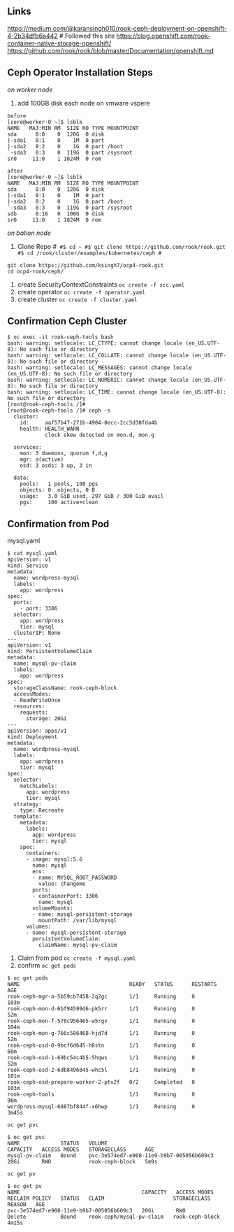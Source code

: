 ## Links
https://medium.com/@karansingh010/rook-ceph-deployment-on-openshift-4-2b34dfb6a442 # Followed this site
https://blog.openshift.com/rook-container-native-storage-openshift/
https://github.com/rook/rook/blob/master/Documentation/openshift.md

## Ceph Operator Installation Steps
*on worker node*
1. add 100GB disk each node on vmware vspere  
```
before  
[core@worker-0 ~]$ lsblk
NAME   MAJ:MIN RM  SIZE RO TYPE MOUNTPOINT
sda      8:0    0  120G  0 disk
|-sda1   8:1    0    1M  0 part
|-sda2   8:2    0    1G  0 part /boot
`-sda3   8:3    0  119G  0 part /sysroot
sr0     11:0    1 1024M  0 rom
```
```
after  
[core@worker-0 ~]$ lsblk
NAME   MAJ:MIN RM  SIZE RO TYPE MOUNTPOINT
sda      8:0    0  120G  0 disk
|-sda1   8:1    0    1M  0 part
|-sda2   8:2    0    1G  0 part /boot
`-sda3   8:3    0  119G  0 part /sysroot
sdb      8:16   0  100G  0 disk
sr0     11:0    1 1024M  0 rom
```

*on bation node*
1. Clone Repo
#```
#$ cd ~
#$ git clone https://github.com/rook/rook.git
#$ cd /rook/cluster/examples/kubernetes/ceph
#```
```
git clone https://github.com/ksingh7/ocp4-rook.git
cd ocp4-rook/ceph/
```

1. create SecurityContextConstraints 
`oc create -f scc.yaml`
1. create operator
`oc create -f operator.yaml`
1. create cluster
`oc create -f cluster.yaml`

## Confirmation Ceph Cluster
```
$ oc exec -it rook-ceph-tools bash
bash: warning: setlocale: LC_CTYPE: cannot change locale (en_US.UTF-8): No such file or directory
bash: warning: setlocale: LC_COLLATE: cannot change locale (en_US.UTF-8): No such file or directory
bash: warning: setlocale: LC_MESSAGES: cannot change locale (en_US.UTF-8): No such file or directory
bash: warning: setlocale: LC_NUMERIC: cannot change locale (en_US.UTF-8): No such file or directory
bash: warning: setlocale: LC_TIME: cannot change locale (en_US.UTF-8): No such file or directory
[root@rook-ceph-tools /]#
[root@rook-ceph-tools /]# ceph -s
  cluster:
    id:     aaf57b47-271b-4904-8ecc-2cc5d38fda4b
    health: HEALTH_WARN
            clock skew detected on mon.d, mon.g

  services:
    mon: 3 daemons, quorum f,d,g
    mgr: a(active)
    osd: 3 osds: 3 up, 3 in

  data:
    pools:   1 pools, 100 pgs
    objects: 0  objects, 0 B
    usage:   3.0 GiB used, 297 GiB / 300 GiB avail
    pgs:     100 active+clean
```

## Confirmation from Pod
mysql.yaml
```
$ cat mysql.yaml
apiVersion: v1
kind: Service
metadata:
  name: wordpress-mysql
  labels:
    app: wordpress
spec:
  ports:
    - port: 3306
  selector:
    app: wordpress
    tier: mysql
  clusterIP: None
---
apiVersion: v1
kind: PersistentVolumeClaim
metadata:
  name: mysql-pv-claim
  labels:
    app: wordpress
spec:
  storageClassName: rook-ceph-block
  accessModes:
  - ReadWriteOnce
  resources:
    requests:
      storage: 20Gi
---
apiVersion: apps/v1
kind: Deployment
metadata:
  name: wordpress-mysql
  labels:
    app: wordpress
    tier: mysql
spec:
  selector:
    matchLabels:
      app: wordpress
      tier: mysql
  strategy:
    type: Recreate
  template:
    metadata:
      labels:
        app: wordpress
        tier: mysql
    spec:
      containers:
      - image: mysql:5.6
        name: mysql
        env:
        - name: MYSQL_ROOT_PASSWORD
          value: changeme
        ports:
        - containerPort: 3306
          name: mysql
        volumeMounts:
        - name: mysql-persistent-storage
          mountPath: /var/lib/mysql
      volumes:
      - name: mysql-persistent-storage
        persistentVolumeClaim:
          claimName: mysql-pv-claim
```

1. Claim from pod
`oc create -f mysql.yaml`
1. confirm
`oc get pods`
```
$ oc get pods
NAME                                   READY   STATUS      RESTARTS   AGE
rook-ceph-mgr-a-5b59cb7458-2q2gc       1/1     Running     0          103m
rook-ceph-mon-d-6bf94599d6-pk5rr       1/1     Running     0          52m
rook-ceph-mon-f-578c956465-w5rgv       1/1     Running     0          104m
rook-ceph-mon-g-766c586468-hjd7d       1/1     Running     0          52m
rook-ceph-osd-0-9bcf6d645-h8stn        1/1     Running     0          66m
rook-ceph-osd-1-69bc54c4b5-5hqws       1/1     Running     0          52m
rook-ceph-osd-2-6db8496845-whc5l       1/1     Running     0          101m
rook-ceph-osd-prepare-worker-2-ptv2f   0/2     Completed   0          103m
rook-ceph-tools                        1/1     Running     0          96m
wordpress-mysql-6887bf844f-x6hwp       1/1     Running     0          3m45s
```

`oc get pvc`
```
$ oc get pvc
NAME             STATUS   VOLUME                                     CAPACITY   ACCESS MODES   STORAGECLASS      AGE
mysql-pv-claim   Bound    pvc-3e574ed7-e908-11e9-b9b7-005056b609c3   20Gi       RWO            rook-ceph-block   5m9s
```

`oc get pv`
```
$ oc get pv
NAME                                       CAPACITY   ACCESS MODES   RECLAIM POLICY   STATUS   CLAIM                      STORAGECLASS      REASON   AGE
pvc-3e574ed7-e908-11e9-b9b7-005056b609c3   20Gi       RWO            Delete           Bound    rook-ceph/mysql-pv-claim   rook-ceph-block            4m15s
```

